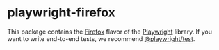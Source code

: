# playwright-firefox

This package contains the [Firefox](https://www.mozilla.org/firefox/) flavor of the [Playwright](http://github.com/microsoft/playwright) library. If you want to write end-to-end tests, we recommend [@playwright/test](https://playwright.dev/docs/intro).
